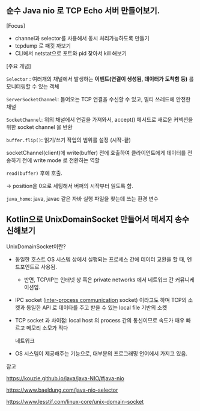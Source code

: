 <aside>

## 순수 Java nio 로 TCP Echo 서버 만들어보기.

[Focus]
- channel과 selector를 사용해서 동시 처리가능하도록 만들기
- tcpdump 로 패킷 까보기
- CLI에서 netstat으로 포트와 pid 찾아서 kill 해보기

[주요 개념]

`Selector` : 여러개의 채널에서 발생하는 **이벤트(연결이 생성됨, 데이터가 도착함 등)** 를 모니터링할 수 있는 객체

`ServerSocketChannel`: 들어오는 TCP 연결을 수신할 수 있고, 멀티 쓰레드에 안전한 채널

`SocketChannel`: 위의 채널에서 연결을 가져와서, accept() 메서드로 새로운 커넥션을 위한 socket channel 을 반환

`buffer.flip()`: 읽기/쓰기 작업의 범위를 설정 (시작-끝)

socketChannel(client)에 write(buffer) 전에 호출하여 클라이언트에게 데이터를 전송하기 전에 write mode 로 전환하는 역할

`read(buffer)` 후에 호출.

→ position을 0으로 세팅해서 버퍼의 시작부터 읽도록 함.

`java_home`:
java, javac 같은 자바 실행 파일을 찾는데 쓰는 환경 변수

## Kotlin으로 UnixDomainSocket 만들어서 메세지 송수신해보기

UnixDomainSocket이란?

- 동일한 호스트 OS 시스템 상에서 실행되는 프로세스 간에 데이터 교환을 할 때, 엔드포인트로 사용됨.
    - 반면, TCP/IP는 인터넷 상 혹은 private networks 에서 네트워크 간 커뮤니케이션임.
- IPC socket ([inter-process communication](https://ko.wikipedia.org/wiki/%ED%94%84%EB%A1%9C%EC%84%B8%EC%8A%A4_%EA%B0%84_%ED%86%B5%EC%8B%A0) socket) 이라고도 하며 TCP의 소켓과 동일한 API 로 데이타를 주고 받을 수 있는 local file 기반의 소켓
- TCP socket 과 차이점: local host 의 process 간의 통신이므로 속도가 매우 빠르고 메모리 소모가 적다

  네트워크

- OS 시스템이 제공해주는 기능으로, 대부분의 프로그래밍 언어에서  가지고 있음.

참고

https://kouzie.github.io/java/java-NIO/#java-nio

https://www.baeldung.com/java-nio-selector

https://www.lesstif.com/linux-core/unix-domain-socket